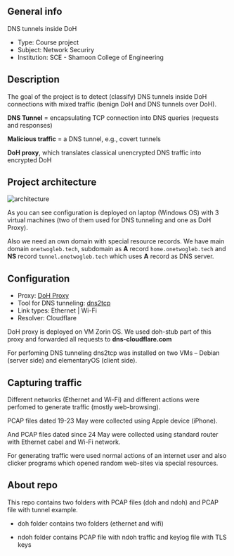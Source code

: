 ## General info
DNS tunnels inside DoH

* Type: Course project
* Subject: Network Securiry
* Institution: SCE - Shamoon College of Engineering

## Description

The goal of the project is to detect (classify) DNS tunnels inside DoH
connections with mixed traffic (benign DoH and DNS tunnels over DoH).

**DNS Tunnel** = encapsulating TCP connection into DNS queries
(requests and responses)

**Malicious traffic** = a DNS tunnel, e.g., covert tunnels

**DoH proxy**, which translates classical unencrypted DNS traffic into
encrypted DoH

## Project architecture

![architecture](https://user-images.githubusercontent.com/73392242/122454886-7a6da100-cfb4-11eb-9582-4403334f3117.png)

As you can see configuration is deployed on laptop (Windows OS) with 3 virtual machines (two of them used for DNS tunneling and one as DoH Proxy). 

Also we need an own domain with special resource records. We have main domain `onetwogleb.tech`, subdomain as **A** record `home.onetwogleb.tech` and **NS** record `tunnel.onetwogleb.tech` which uses **A** record as DNS server.


## Configuration

*	Proxy: [DoH Proxy](https://github.com/facebookexperimental/doh-proxy)
*	Tool for DNS tunneling: [dns2tcp](https://github.com/alex-sector/dns2tcp)
*	Link types: Ethernet | Wi-Fi
*	Resolver: Cloudflare

DoH proxy is deployed on VM Zorin OS. We used doh-stub part of this proxy and forwarded all requests to **dns-cloudflare.com**

For perfoming DNS tunneling dns2tcp was installed on two VMs – Debian (server side) and elementaryOS (client side). 

## Capturing traffic

Different networks (Ethernet and Wi-Fi) and different actions were perfomed to generate traffic (mostly web-browsing).

PCAP files dated 19-23 May were collected using Apple device (iPhone).

And PCAP files dated since 24 May were collected using standard router with Ethernet cabel and Wi-Fi network.

For generating traffic were used normal actions of an internet user and also clicker programs which opened random web-sites via special resources.

## About repo

This repo contains two folders with PCAP files (doh and ndoh) and PCAP file with tunnel example.

- doh folder contains two folders (ethernet and wifi)

- ndoh folder contains PCAP file with ndoh traffic and keylog file with TLS keys
